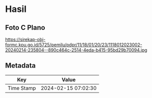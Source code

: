 # Hasil

## Foto C Plano

https://sirekap-obj-formc.kpu.go.id/5725/pemilu/pdpr/11/18/01/20/23/1118012023002-20240214-235804--890c464c-2514-4eda-b415-95bd29b70094.jpg


## Metadata

| Key        | Value               |
| ---------- | ------------------- |
| Time Stamp | 2024-02-15 07:02:30 |



